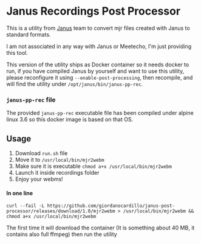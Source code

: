 # Janus Recordings Post Processor

This is a utility from [Janus](https://janus.conf.meetecho.com/) team to convert mjr files created with Janus to standard formats.

I am not associated in any way with Janus or Meetecho, I'm just providing this tool.

This version of the utility ships as Docker container so it needs docker to run, if you have compiled Janus by yourself and want to use this utility,
please reconfigure it using `--enable-post-processing`, then recompile, and will find the utility under `/opt/janus/bin/janus-pp-rec`.

### `janus-pp-rec` file

The provided `janus-pp-rec` executable file has been compiled under alpine linux 3.6 so this docker image is based on that OS.
 
## Usage

1. Download `run.sh` file
2. Move it to `/usr/local/bin/mjr2webm`
3. Make sure it is executable `chmod a+x /usr/local/bin/mjr2webm`
4. Launch it inside recordings folder
5. Enjoy your webms! 

#### In one line 

```
curl --fail -L https://github.com/giordanocardillo/janus-post-processor/releases/download/1.0/mjr2webm > /usr/local/bin/mjr2webm && chmod a+x /usr/local/bin/mjr2webm
```

The first time it will download the container (It is something about 40 MB, it contains also full ffmpeg) then run the utility
